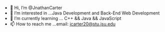 - 👋 Hi, I’m @JnathanCarter
- 👀 I’m interested in ...Java Development and Back-End Web Development
- 🌱 I’m currently learning ... C++ && Java && JavaScript
- 📫 How to reach me ...email: jcarter20@stu.jsu.edu
<!---
- 💞️ I’m looking to collaborate on ...
--->

<!---
JnathanCarter/JnathanCarter is a ✨ special ✨ repository because its `README.md` (this file) appears on your GitHub profile.
You can click the Preview link to take a look at your changes.
--->

